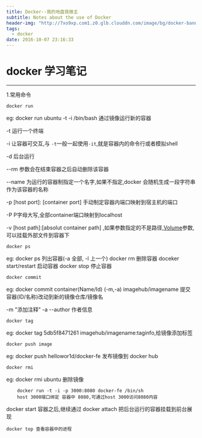 ```yaml
---
title: Docker--我的地盘我做主
subtitle: Notes about the use of Docker
header-img: "http://7xo9xp.com1.z0.glb.clouddn.com/image/bg/docker-banner.jpg"
tags:
  - docker
date: 2016-10-07 23:16:33
---
```



# docker 学习笔记
---
1.常用命令

    docker run

eg:  docker run ubuntu -t -i /bin/bash   通过镜像运行新的容器

-t 运行一个终端

-i 让容器可交互,与 `-t`一般一起使用`-it`,就是容器内的命令行或者模拟shell

-d  后台运行

--rm 参数会在结束容器之后自动删除该容器

--name 为运行的容器制指定一个名字,如果不指定,docker 会随机生成一段字符串作为该容器的名称

-p [host port]: [container port] 手动制定容器内端口映射到宿主机的端口

-P P字母大写,全部container端口映射到localhost

-v [host path]:[absolut container path] ,如果参数指定的不是路径,[Volume](https://docs.docker.com/engine/tutorials/dockervolumes/#/mount-a-host-directory-as-a-data-volume)参数,可以挂载外部文件到容器下

    docker ps

eg:  docker ps 列出容器(-a 全部, -l 上一个)    docker rm  删除容器  doceker start/restart  启动容器   docker stop 停止容器

    docker commit

eg: docker commit container(Name/Id) (-m,-a) imagehub/imagename 提交容器(ID/名称)改动到新的镜像仓库/镜像名

-m "添加注释"
-a --author 作者信息

    docker tag

eg: docker tag 5db5f8471261 imagehub/imagename:taginfo,给镜像添加标签

    docker push image

eg: docker push hellowor1d/docker-fe 发布镜像到  docker hub

    docker rmi

eg: docker rmi ubuntu 删除镜像
```
    docker run -t -i -p 3000:8080 docker-fe /bin/sh
    host 3000端口绑定 容器中 8080,可通过host 3000访问8080内容
```
docker start 容器之后,继续通过 docker attach 把后台运行的容器挂载到前台展现

    docker top 查看容器中的进程
